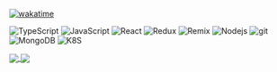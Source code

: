 [![wakatime](https://wakatime.com/badge/user/d91e2c66-ad70-40c3-8bca-cad4dbb6a0ea.svg)](https://wakatime.com/@d91e2c66-ad70-40c3-8bca-cad4dbb6a0ea)

<p>
<img alt="TypeScript" src="https://img.shields.io/badge/-TypeScript-007ACC?style=flat-square&logo=typescript&logoColor=white" />
<img alt="JavaScript" src="https://img.shields.io/badge/-JavaScript-f0db4f?style=flat-square&logo=javascript&logoColor=white" />
<img alt="React" src="https://img.shields.io/badge/-React-45b8d8?style=flat-square&logo=react&logoColor=white" />
<img alt="Redux" src="https://img.shields.io/badge/-Redux-764abc?style=flat-square&logo=redux&logoColor=white" />
<img alt="Remix" src="https://img.shields.io/badge/-Remix-46a2f1?style=flat-square&logo=remix&logoColor=white" />
<img alt="Nodejs" src="https://img.shields.io/badge/-Nodejs-43853d?style=flat-square&logo=Node.js&logoColor=white" />
<img alt="git" src="https://img.shields.io/badge/-Git-F05032?style=flat-square&logo=git&logoColor=white" />
<img alt="MongoDB" src="https://img.shields.io/badge/-MongoDB-13aa52?style=flat-square&logo=mongodb&logoColor=white" />
<img alt="K8S" src="https://img.shields.io/badge/kubernetes-blue?style=flat-square&logo=kubernetes&logoColor=white" />
</p>

<a href="https://github.com/redzumi">
  <img align="center" src="https://github-readme-stats-sigma-eight-59.vercel.app/api?username=redzumi&hide=issues,stars" />
</a>

<a href="https://github.com/redzumi">
  <img align="center" src="https://github-readme-stats-sigma-eight-59.vercel.app/api/top-langs/?username=redzumi&layout=compact" />
</a>

